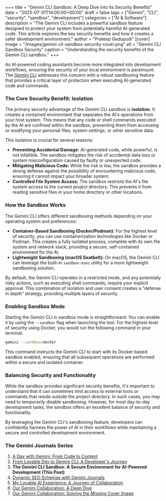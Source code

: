 +++
title = "Gemini CLI Sandbox: A Deep Dive into its Security Benefits"
date = "2025-07-31T14:00:00+00:00"
draft = false
tags = ["Gemini", "CLI", "security", "sandbox", "development"]
categories = ["AI & Software"]
description = "The Gemini CLI includes a powerful sandbox feature designed to protect your system from potentially harmful AI-generated code. This article explores the key security benefits and how it creates a safer development environment."
author = "Prateep Gedupudi"
[cover]
  image = "/images/gemini-cli-sandbox-security-cover.png"
  alt = "Gemini CLI Sandbox Security"
  caption = "Understanding the security benefits of the Gemini CLI sandbox."
+++

As AI-powered coding assistants become more integrated into development workflows, ensuring the security of your local environment is paramount. The [Gemini CLI](/posts/from-lovable-dev-to-gemini-cli/) addresses this concern with a robust sandboxing feature that provides a critical layer of protection when executing AI-generated code and commands.

### The Core Security Benefit: Isolation

The primary security advantage of the Gemini CLI sandbox is **isolation**. It creates a contained environment that separates the AI's operations from your host system. This means that any code or shell commands executed by the AI are confined within the sandbox, preventing them from accessing or modifying your personal files, system settings, or other sensitive data.

This isolation is crucial for several reasons:

*   **Preventing Accidental Damage:** AI-generated code, while powerful, is not infallible. The sandbox mitigates the risk of accidental data loss or system misconfiguration caused by faulty or unexpected code.
*   **Mitigating Malicious Code:** While the risk is low, the sandbox provides a strong defense against the possibility of encountering malicious code, ensuring it cannot impact your broader system.
*   **Controlled File System Access:** The sandbox restricts the AI's file system access to the current project directory. This prevents it from reading sensitive files in your home directory or other locations.

### How the Sandbox Works

The Gemini CLI offers different sandboxing methods depending on your operating system and preferences:

*   **Container-Based Sandboxing (Docker/Podman):** For the highest level of security, you can use containerization technologies like Docker or Podman. This creates a fully isolated process, complete with its own file system and network stack, providing a secure, self-contained environment for the AI.
*   **Lightweight Sandboxing (macOS Seatbelt):** On macOS, the Gemini CLI can leverage the built-in `sandbox-exec` utility for a more lightweight sandboxing solution.

By default, the Gemini CLI operates in a restricted mode, and any potentially risky actions, such as executing shell commands, require your explicit approval. This combination of isolation and user consent creates a "defense in depth" strategy, providing multiple layers of security.

### Enabling Sandbox Mode

Starting the Gemini CLI in sandbox mode is straightforward. You can enable it by using the `--sandbox` flag when launching the tool. For the highest level of security using Docker, you would run the following command in your terminal:

```bash
gemini --sandbox=docker
```

This command instructs the Gemini CLI to start with its Docker-based sandbox enabled, ensuring that all subsequent operations are performed within a secure and isolated container.

### Balancing Security and Functionality

While the sandbox provides significant security benefits, it's important to understand that it can sometimes limit access to external tools or commands that reside outside the project directory. In such cases, you may need to temporarily disable sandboxing. However, for most day-to-day development tasks, the sandbox offers an excellent balance of security and functionality.

By leveraging the Gemini CLI's sandboxing feature, developers can confidently harness the power of AI in their workflows while maintaining a secure and controlled development environment.

### The Gemini Journals Series

1.  [A Day with Gemini: From Code to Content](/posts/a-day-with-gemini/)
2.  [From Lovable Dev to Gemini CLI: A Developer's Journey](/posts/from-lovable-dev-to-gemini-cli/)
3.  **The Gemini CLI Sandbox: A Secure Environment for AI-Powered Development (This Post)**
4.  [Dynamic SEO Schemas with Gemini Journals](/posts/gemini-journals-dynamic-seo-schemas/)
5.  [My Lovable AI Experience: A Journey of Collaboration](/posts/my-lovable-ai-experience/)
6.  [Our Gemini Collaboration: A Deep Dive](/posts/our-gemini-collaboration-a-deep-dive/)
7.  [Our Gemini Collaboration: Solving the Missing Cover Image](/posts/our-gemini-collaboration-solving-the-missing-cover-image/)